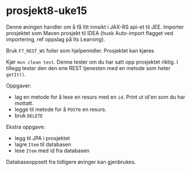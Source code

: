 prosjekt8-uke15
===============

Denne øvingen handler om å få litt innsikt i JAX-RS api-et til JEE.
Importer prosjektet som Maven prosjekt til IDEA (husk Auto-import flagget ved importering, ref oppslag på Its Learning).



Bruk `F7_REST_WS` foiler som hjelpemidler. Prosjektet kan kjøres


Kjør `mvn clean test`. Denne tester om du har satt opp prosjektet riktig. I tillegg tester den den ene REST tjenesten med en metode som heter `getIt()`.

Oppgaver:

- lag en metode for å lese en resurs med en `id`. Print ut id'en som du har mottatt.
- legge til metode for å `POST`e en resurs.
- bruk `DELETE`

Ekstra oppgave:

- legg til JPA i prosjektet
- lagre `Item` til databasen
- lese `Item` med id fra databasen

Databaseoppsett fra tidligere øvinger kan gjenbrukes.




<!---

JAX-RS med jersey

Jersey
https://jersey.java.net/documentation/latest/getting-started.html
-->